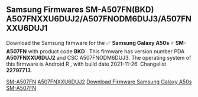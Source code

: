 <h2>Samsung Firmwares SM-A507FN(BKD) A507FNXXU6DUJ2/A507FNODM6DUJ3/A507FNXXU6DUJ1</h2>
Download the Samsung firmware for the ✅ <strong>Samsung Galaxy A50s </strong> ⭐ <strong>SM-A507FN</strong> with product code <strong>BKD</strong> . This firmware has version number PDA <strong>A507FNXXU6DUJ2</strong> and CSC A507FNODM6DUJ3. The operating system of this firmware is Android R , with build date 2021-11-26. Changelist <strong>22797713</strong>.


[SM-A507FN](https://samfirm.shop/samsung/model/SM-A507FN)
[A507FNXXU6DUJ2](https://samfirm.shop/samsung/pda/A507FNXXU6DUJ2)
[Download Firmware Samsung Galaxy A50s SM-A507FN](https://samfirm.shop/samsung/firmware/477935)
